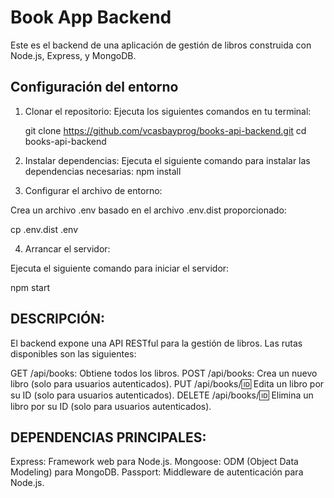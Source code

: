 # Book App Backend

Este es el backend de una aplicación de gestión de libros construida con Node.js, Express, y MongoDB.


## Configuración del entorno

1. Clonar el repositorio:
Ejecuta los siguientes comandos en tu terminal:
   
   git clone https://github.com/vcasbayprog/books-api-backend.git
   cd books-api-backend


2. Instalar dependencias:
Ejecuta el siguiente comando para instalar las dependencias necesarias:
npm install

3. Configurar el archivo de entorno:

Crea un archivo .env basado en el archivo .env.dist proporcionado:

cp .env.dist .env


4. Arrancar el servidor:

Ejecuta el siguiente comando para iniciar el servidor:

npm start


## DESCRIPCIÓN:
El backend expone una API RESTful para la gestión de libros. Las rutas disponibles son las siguientes:

GET /api/books: Obtiene todos los libros.
POST /api/books: Crea un nuevo libro (solo para usuarios autenticados).
PUT /api/books/:id: Edita un libro por su ID (solo para usuarios autenticados).
DELETE /api/books/:id: Elimina un libro por su ID (solo para usuarios autenticados).


## DEPENDENCIAS PRINCIPALES:
Express: Framework web para Node.js.
Mongoose: ODM (Object Data Modeling) para MongoDB.
Passport: Middleware de autenticación para Node.js.



